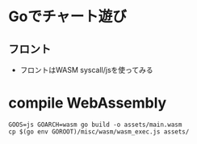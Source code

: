 # Goでチャート遊び

## フロント
- フロントはWASM syscall/jsを使ってみる

# compile WebAssembly
```
GOOS=js GOARCH=wasm go build -o assets/main.wasm
cp $(go env GOROOT)/misc/wasm/wasm_exec.js assets/
```

